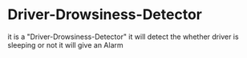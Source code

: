# Driver-Drowsiness-Detector
it is a "Driver-Drowsiness-Detector" it will detect the whether driver  is sleeping or not it will give an Alarm
